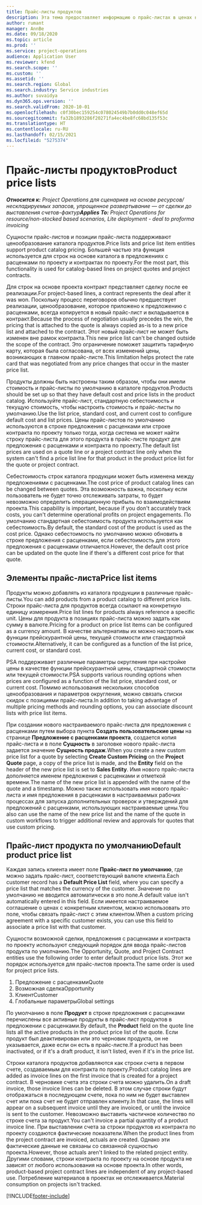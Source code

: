 ```yaml
---
title: Прайс-листы продуктов
description: Эта тема предоставляет информацию о прайс-листах в ценах каталога, используемых для предложений с расценками и контрактов по проектам.
author: rumant
manager: AnnBe
ms.date: 09/18/2020
ms.topic: article
ms.prod: ''
ms.service: project-operations
audience: Application User
ms.reviewer: kfend
ms.search.scope: ''
ms.custom: ''
ms.assetid: ''
ms.search.region: Global
ms.search.industry: Service industries
ms.author: suvaidya
ms.dyn365.ops.version: ''
ms.search.validFrom: 2020-10-01
ms.openlocfilehash: c0f30bec159254c078024549b7b0dd0c048ef65d
ms.sourcegitcommit: fa32b1893286f20271fa4ec4be8fc68bd135f53c
ms.translationtype: HT
ms.contentlocale: ru-RU
ms.lasthandoff: 02/15/2021
ms.locfileid: "5275374"
---
```

# <a name="product-price-lists"></a><span data-ttu-id="d17aa-103">Прайс-листы продуктов</span><span class="sxs-lookup"><span data-stu-id="d17aa-103">Product price lists</span></span>

<span data-ttu-id="d17aa-104">_**Относится к:** Project Operations для сценариев на основе ресурсов/нескладируемых запасов, упрощенное развертывание — от сделки до выставления счетов-фактур_</span><span class="sxs-lookup"><span data-stu-id="d17aa-104">_**Applies To:** Project Operations for resource/non-stocked based scenarios, Lite deployment - deal to proforma invoicing_</span></span>

<span data-ttu-id="d17aa-105">Сущности прайс-листов и позиции прайс-листа поддерживают ценообразование каталога продуктов.</span><span class="sxs-lookup"><span data-stu-id="d17aa-105">Price lists and price list item entities support product catalog pricing.</span></span> <span data-ttu-id="d17aa-106">Большей частью эта функция используется для строк на основе каталога в предложениях с расценками по проекту и контрактах по проекту.</span><span class="sxs-lookup"><span data-stu-id="d17aa-106">For the most part, this functionality is used for catalog-based lines on project quotes and project contracts.</span></span>

<span data-ttu-id="d17aa-107">Для строк на основе проекта контракт представляет сделку после ее реализации.</span><span class="sxs-lookup"><span data-stu-id="d17aa-107">For project-based lines, a contract represents the deal after it was won.</span></span> <span data-ttu-id="d17aa-108">Поскольку процесс переговоров обычно предшествует реализации, ценообразование, которое приложено к предложению с расценками, всегда копируется в новый прайс-лист и вкладывается в контракт.</span><span class="sxs-lookup"><span data-stu-id="d17aa-108">Because the process of negotiation usually precedes the win, the pricing that is attached to the quote is always copied as-is to a new price list and attached to the contract.</span></span> <span data-ttu-id="d17aa-109">Этот новый прайс-лист не может быть изменен вне рамок контракта.</span><span class="sxs-lookup"><span data-stu-id="d17aa-109">This new price list can't be changed outside the scope of the contract.</span></span> <span data-ttu-id="d17aa-110">Это ограничение поможет защитить тарифную карту, которая была согласована, от всех изменений цены, возникающих в главном прайс-листе.</span><span class="sxs-lookup"><span data-stu-id="d17aa-110">This limitation helps protect the rate card that was negotiated from any price changes that occur in the master price list.</span></span>

<span data-ttu-id="d17aa-111">Продукты должны быть настроены таким образом, чтобы они имели стоимость и прайс-листы по умолчанию в каталоге продуктов.</span><span class="sxs-lookup"><span data-stu-id="d17aa-111">Products should be set up so that they have default cost and price lists in the product catalog.</span></span> <span data-ttu-id="d17aa-112">Используйте прайс-лист, стандартную себестоимость и текущую стоимость, чтобы настроить стоимость и прайс-листы по умолчанию.</span><span class="sxs-lookup"><span data-stu-id="d17aa-112">Use the list price, standard cost, and current cost to configure default cost and list prices.</span></span> <span data-ttu-id="d17aa-113">Цены прайс-листов по умолчанию используются в строке предложения с расценками или строке контракта по проекту только тогда, когда система не может найти строку прайс-листа для этого продукта в прайс-листе продукт для предложения с расценками и контракта по проекту.</span><span class="sxs-lookup"><span data-stu-id="d17aa-113">The default list prices are used on a quote line or a project contract line only when the system can't find a price list line for that product in the product price list for the quote or project contract.</span></span>

<span data-ttu-id="d17aa-114">Себестоимость строк каталога продукции может быть изменена между предложениями с расценками.</span><span class="sxs-lookup"><span data-stu-id="d17aa-114">The cost price of product catalog lines can be changed between quotes.</span></span> <span data-ttu-id="d17aa-115">Эта возможность важна, поскольку если пользователь не будет точно отслеживать затраты, то будет невозможно определить операционную прибыль по взаимодействиям проекта.</span><span class="sxs-lookup"><span data-stu-id="d17aa-115">This capability is important, because if you don't accurately track costs, you can't determine operational profits on project engagements.</span></span> <span data-ttu-id="d17aa-116">По умолчанию стандартная себестоимость продукта используется как себестоимость.</span><span class="sxs-lookup"><span data-stu-id="d17aa-116">By default, the standard cost of the product is used as the cost price.</span></span> <span data-ttu-id="d17aa-117">Однако себестоимость по умолчанию можно обновить в строке предложения с расценками, если себестоимость для этого предложения с расценками отличается.</span><span class="sxs-lookup"><span data-stu-id="d17aa-117">However, the default cost price can be updated on the quote line if there's a different cost price for that quote.</span></span>

## <a name="price-list-items"></a><span data-ttu-id="d17aa-118">Элементы прайс-листа</span><span class="sxs-lookup"><span data-stu-id="d17aa-118">Price list items</span></span>

<span data-ttu-id="d17aa-119">Продукты можно добавлять из каталога продукции в различные прайс-листы.</span><span class="sxs-lookup"><span data-stu-id="d17aa-119">You can add products from a product catalog to different price lists.</span></span> <span data-ttu-id="d17aa-120">Строки прайс-листа для продуктов всегда ссылают на конкретную единицу измерения.</span><span class="sxs-lookup"><span data-stu-id="d17aa-120">Price list lines for products always reference a specific unit.</span></span> <span data-ttu-id="d17aa-121">Цены для продукта в позициях прайс-листа можно задать как сумму в валюте.</span><span class="sxs-lookup"><span data-stu-id="d17aa-121">Pricing for a product on price list items can be configured as a currency amount.</span></span> <span data-ttu-id="d17aa-122">В качестве альтернативы их можно настроить как функции прейскурантной цены, текущей стоимости или стандартной стоимости.</span><span class="sxs-lookup"><span data-stu-id="d17aa-122">Alternatively, it can be configured as a function of the list price, current cost, or standard cost.</span></span>

<span data-ttu-id="d17aa-123">PSA поддерживает различные параметры округления при настройке цены в качестве функции прейскурантной цены, стандартной стоимости или текущей стоимости.</span><span class="sxs-lookup"><span data-stu-id="d17aa-123">PSA supports various rounding options when prices are configured as a function of the list price, standard cost, or current cost.</span></span> <span data-ttu-id="d17aa-124">Помимо использования нескольких способов ценообразования и параметров округления, можно связать списки скидок с позициями прайс-листа.</span><span class="sxs-lookup"><span data-stu-id="d17aa-124">In addition to taking advantage of multiple pricing methods and rounding options, you can associate discount lists with price list items.</span></span> 

<span data-ttu-id="d17aa-125">При создании нового настраиваемого прайс-листа для предложения с расценками путем выбора пункта **Создать пользовательские цены** на странице **Предложение с расценками проекта**, создается копия прайс-листа и в поле **Сущность** в заголовке нового прайс-листа задается значение **Сущность продаж**.</span><span class="sxs-lookup"><span data-stu-id="d17aa-125">When you create a new custom price list for a quote by selecting **Create Custom Pricing** on the **Project Quote** page, a copy of the price list is made, and the **Entity** field on the header of the new price list is set to **Sales Entity**.</span></span> <span data-ttu-id="d17aa-126">Имя нового прайс-листа дополняется именем предложения с расценками и отметкой времени.</span><span class="sxs-lookup"><span data-stu-id="d17aa-126">The name of the new price list is appended with the name of the quote and a timestamp.</span></span> <span data-ttu-id="d17aa-127">Можно также использовать имя нового прайс-листа и имя предложения в расценками в настраиваемых рабочих процессах для запуска дополнительных проверок и утверждений для предложений с расценками, использующих настраиваемые цены.</span><span class="sxs-lookup"><span data-stu-id="d17aa-127">You also can use the name of the new price list and the name of the quote in custom workflows to trigger additional review and approvals for quotes that use custom pricing.</span></span>

 
## <a name="default-product-price-list"></a><span data-ttu-id="d17aa-128">Прайс-лист продукта по умолчанию</span><span class="sxs-lookup"><span data-stu-id="d17aa-128">Default product price list</span></span>
<span data-ttu-id="d17aa-129">Каждая запись клиента имеет поле **Прайс-лист по умолчанию**, где можно задать прайс-лист, соответствующий валюте клиента.</span><span class="sxs-lookup"><span data-stu-id="d17aa-129">Each customer record has a **Default Price List** field, where you can specify a price list that matches the currency of the customer.</span></span> <span data-ttu-id="d17aa-130">Значение по умолчанию не вводится автоматически в это поле.</span><span class="sxs-lookup"><span data-stu-id="d17aa-130">A default value isn't automatically entered in this field.</span></span> <span data-ttu-id="d17aa-131">Если имеется настраиваемое соглашение о ценах с конкретным клиентом, можно использовать это поле, чтобы связать прайс-лист с этим клиентом.</span><span class="sxs-lookup"><span data-stu-id="d17aa-131">When a custom pricing agreement with a specific customer exists, you can use this field to associate a price list with that customer.</span></span>

<span data-ttu-id="d17aa-132">Сущности возможной сделки, предложения с расценками и контракта по проекту используют следующий порядок для ввода прайс-листов продукта по умолчанию.</span><span class="sxs-lookup"><span data-stu-id="d17aa-132">The Opportunity, Quote, and Project Contract entities use the following order to enter default product price lists.</span></span> <span data-ttu-id="d17aa-133">Этот же порядок используется для прайс-листов проекта.</span><span class="sxs-lookup"><span data-stu-id="d17aa-133">The same order is used for project price lists.</span></span>

1.  <span data-ttu-id="d17aa-134">Предложение с расценками</span><span class="sxs-lookup"><span data-stu-id="d17aa-134">Quote</span></span>
2.  <span data-ttu-id="d17aa-135">Возможная сделка</span><span class="sxs-lookup"><span data-stu-id="d17aa-135">Opportunity</span></span>
3.  <span data-ttu-id="d17aa-136">Клиент</span><span class="sxs-lookup"><span data-stu-id="d17aa-136">Customer</span></span>
4.  <span data-ttu-id="d17aa-137">Глобальные параметры</span><span class="sxs-lookup"><span data-stu-id="d17aa-137">Global settings</span></span> 

<span data-ttu-id="d17aa-138">По умолчанию в поле **Продукт** в строке предложения с расценками перечислены все активные продукты в прайс-лист продуктов в предложении с расценками.</span><span class="sxs-lookup"><span data-stu-id="d17aa-138">By default, the **Product** field on the quote line lists all the active products in the product price list of the quote.</span></span> <span data-ttu-id="d17aa-139">Если продукт был деактивирован или это черновик продукта, он не указывается, даже если он есть в прайс-листе.</span><span class="sxs-lookup"><span data-stu-id="d17aa-139">If a product has been inactivated, or if it's a draft product, it isn't listed, even if it's in the price list.</span></span> 

<span data-ttu-id="d17aa-140">Строки каталога продуктов добавляются как строки счета в первом счете, создаваемым для контракта по проекту.</span><span class="sxs-lookup"><span data-stu-id="d17aa-140">Product catalog lines are added as invoice lines on the first invoice that is created for a project contract.</span></span> <span data-ttu-id="d17aa-141">В черновике счета эта строки счета можно удалить.</span><span class="sxs-lookup"><span data-stu-id="d17aa-141">On a draft invoice, those invoice lines can be deleted.</span></span> <span data-ttu-id="d17aa-142">В этом случае строки будут отображаться в последующем счете, пока по ним не будет выставлен счет или пока счет не будет отправлен клиенту.</span><span class="sxs-lookup"><span data-stu-id="d17aa-142">In that case, the lines will appear on a subsequent invoice until they are invoiced, or until the invoice is sent to the customer.</span></span> <span data-ttu-id="d17aa-143">Невозможно выставить частичное количество по строке счета за продукт.</span><span class="sxs-lookup"><span data-stu-id="d17aa-143">You can't invoice a partial quantity of a product invoice line.</span></span> <span data-ttu-id="d17aa-144">При выставлении счета за строки продуктов из контракта по проекту создаются фактические показатели.</span><span class="sxs-lookup"><span data-stu-id="d17aa-144">When the product lines from the project contract are invoiced, actuals are created.</span></span> <span data-ttu-id="d17aa-145">Однако эти фактические данные не связаны со связанной сущностью проекта.</span><span class="sxs-lookup"><span data-stu-id="d17aa-145">However, those actuals aren't linked to the related project entity.</span></span> <span data-ttu-id="d17aa-146">Другими словами, строки контракта по проекту на основе продукта не зависят от любого использования на основе проекта.</span><span class="sxs-lookup"><span data-stu-id="d17aa-146">In other words, product-based project contract lines are independent of any project-based use.</span></span> <span data-ttu-id="d17aa-147">Потребление материалов в проектах не отслеживается.</span><span class="sxs-lookup"><span data-stu-id="d17aa-147">Material consumption on projects isn't tracked.</span></span>


[!INCLUDE[footer-include](../includes/footer-banner.md)]